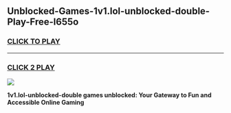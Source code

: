 
## Unblocked-Games-1v1.lol-unblocked-double-Play-Free-l655o
<h3>
<a href="https://premium76.site?title=1v1.lol-unblocked-double&ref=17A">CLICK TO PLAY</a></h3>
<hr>

<h3>
<a href="https://premium76.site?title=1v1.lol-unblocked-double&ref=17A">CLICK 2 PLAY</a>
  
</h3>

<a href="https://premium76.site?title=1v1.lol-unblocked-double&ref=17A"><img src="https://clearcache.store/games.png"></a>


**1v1.lol-unblocked-double games unblocked: Your Gateway to Fun and Accessible Online Gaming**
